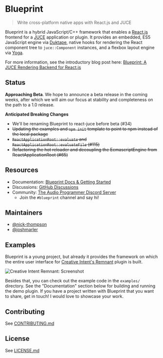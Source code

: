 # Blueprint
> Write cross-platform native apps with React.js and JUCE

Blueprint is a hybrid JavaScript/C++ framework that enables a [React.js](https://reactjs.org/) frontend for a [JUCE](http://juce.com/) application or plugin. It provides an embedded, ES5 JavaScript engine via [Duktape](http://duktape.org/), native hooks for rendering the React component tree to `juce::Component` instances, and a flexbox layout engine via [Yoga](https://yogalayout.com/).

For more information, see the introductory blog post here: [Blueprint: A JUCE Rendering Backend for React.js](https://nickwritesablog.com/blueprint-a-juce-rendering-backend-for-react-js)

## Status

**Approaching Beta**. We hope to announce a beta release in the coming weeks, after which we will aim our focus at stability and completeness on the path
to a 1.0 release.

**Anticipated Breaking Changes**
* We'll be renaming Blueprint to react-juce before beta (#34)
* ~~Updating the examples and `npm init` template to point to npm instead of the local package~~
* ~~`ReactApplicationRoot::evaluate` and `ReactApplicationRoot::evaluateFile` (#115)~~
* ~~Refactoring the hot reloader and decoupling the EcmascriptEngine from ReactApplicationRoot (#65)~~

## Resources

* Documentation: [Blueprint Docs & Getting Started](https://docs.react-juce.dev)
* Discussions: [GitHub Discussions](https://github.com/nick-thompson/blueprint/discussions)
* Community: [The Audio Programmer Discord Server](https://discord.gg/3H4wwVf49v)
    * Join the `#blueprint` channel and say hi!

## Maintainers

* [@nick-thompson](https://github.com/nick-thompson)
* [@joshmarler](https://github.com/JoshMarler)

## Examples
Blueprint is a young project, but already it provides the framework on which the entire user interface for [Creative Intent's Remnant](https://www.creativeintent.co/product/remnant) plugin is built.

![Creative Intent Remnant: Screenshot](https://github.com/nick-thompson/blueprint/blob/master/RemnantScreenShot.jpg)

Besides that, you can check out the example code in the `examples/` directory. See the "Documentation" section
below for building and running the demo plugin. If you have a project written with Blueprint that you want to share, get in touch! I would
love to showcase your work.

## Contributing
See [CONTRIBUTING.md](https://github.com/nick-thompson/blueprint/blob/master/CONTRIBUTING.md)

## License

See [LICENSE.md](https://github.com/nick-thompson/blueprint/blob/master/LICENSE.md)
